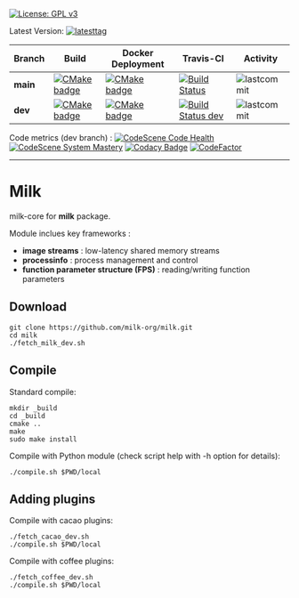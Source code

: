 [![License: GPL v3](https://img.shields.io/badge/License-GPL%20v3-blue.svg)](http://www.gnu.org/licenses/gpl-3.0)


Latest Version: [![latesttag](https://img.shields.io/github/tag/milk-org/milk.svg)](https://github.com/milk-org/milk/tree/master)

| Branch    | Build   | Docker Deployment    | Travis-CI    | Activity   |
|-------------|-------------|-------------|-------------|-------------|
**main**|[![CMake badge](https://github.com/milk-org/milk/actions/workflows/cmake.yml/badge.svg?branch=main)](https://github.com/milk-org/milk/actions/workflows/cmake.yml)|[![CMake badge](https://github.com/milk-org/milk/actions/workflows/docker-image.yml/badge.svg?branch=main)](https://github.com/milk-org/milk/actions/workflows/docker-image.yml)|[![Build Status](https://www.travis-ci.com/milk-org/milk.svg?branch=main)](https://www.travis-ci.com/milk-org/milk)|![lastcommit](https://img.shields.io/github/last-commit/milk-org/milk/main.svg)|
**dev**|[![CMake badge](https://github.com/milk-org/milk/actions/workflows/cmake.yml/badge.svg?branch=dev)](https://github.com/milk-org/milk/actions/workflows/cmake.yml)|[![CMake badge](https://github.com/milk-org/milk/actions/workflows/docker-image.yml/badge.svg?branch=dev)](https://github.com/milk-org/milk/actions/workflows/docker-image.yml)|[![Build Status dev](https://www.travis-ci.com/milk-org/milk.svg?branch=dev)](https://www.travis-ci.com/milk-org/milk)|![lastcommit](https://img.shields.io/github/last-commit/milk-org/milk/dev.svg)|


Code metrics (dev branch) :
[![CodeScene Code Health](https://codescene.io/projects/14777/status-badges/code-health)](https://codescene.io/projects/14777)
[![CodeScene System Mastery](https://codescene.io/projects/14777/status-badges/system-mastery)](https://codescene.io/projects/14777)
[![Codacy Badge](https://app.codacy.com/project/badge/Grade/1c9a67a8529340359a2047eba5c971bf)](https://www.codacy.com/gh/milk-org/milk/dashboard?utm_source=github.com&amp;utm_medium=referral&amp;utm_content=milk-org/milk&amp;utm_campaign=Badge_Grade)
[![CodeFactor](https://www.codefactor.io/repository/github/milk-org/milk/badge)](https://www.codefactor.io/repository/github/milk-org/milk)



***

# Milk

milk-core for **milk** package.


Module inclues key frameworks :

- **image streams** : low-latency shared memory streams
- **processinfo** : process management and control
- **function parameter structure (FPS)** : reading/writing function parameters

## Download

	git clone https://github.com/milk-org/milk.git
	cd milk
	./fetch_milk_dev.sh


## Compile

Standard compile:

	mkdir _build
	cd _build
	cmake ..
	make
	sudo make install

Compile with Python module (check script help with -h option for details):

    ./compile.sh $PWD/local


## Adding plugins

Compile with cacao plugins:

    ./fetch_cacao_dev.sh
    ./compile.sh $PWD/local

Compile with coffee plugins:

    ./fetch_coffee_dev.sh
    ./compile.sh $PWD/local


